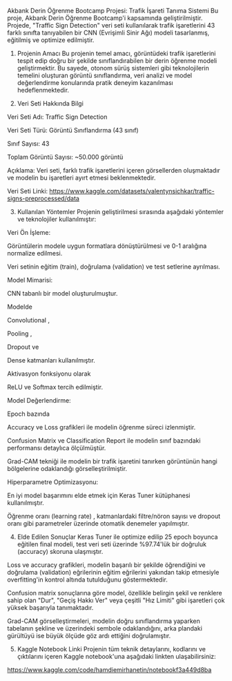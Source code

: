 Akbank Derin Öğrenme Bootcamp Projesi: Trafik İşareti Tanıma Sistemi
Bu proje, Akbank Derin Öğrenme Bootcamp'i kapsamında geliştirilmiştir. Projede, "Traffic Sign Detection" veri seti kullanılarak trafik işaretlerini 43 farklı sınıfta tanıyabilen bir CNN (Evrişimli Sinir Ağı) modeli tasarlanmış, eğitilmiş ve optimize edilmiştir.

1. Projenin Amacı
Bu projenin temel amacı, görüntüdeki trafik işaretlerini tespit edip doğru bir şekilde sınıflandırabilen bir derin öğrenme modeli geliştirmektir. Bu sayede, otonom sürüş sistemleri gibi teknolojilerin temelini oluşturan görüntü sınıflandırma, veri analizi ve model değerlendirme konularında pratik deneyim kazanılması hedeflenmektedir.


2. Veri Seti Hakkında Bilgi

Veri Seti Adı: Traffic Sign Detection 


Veri Seti Türü: Görüntü Sınıflandırma (43 sınıf) 


Sınıf Sayısı: 43 


Toplam Görüntü Sayısı: ~50.000 görüntü 


Açıklama: Veri seti, farklı trafik işaretlerini içeren görsellerden oluşmaktadır ve modelin bu işaretleri ayırt etmesi beklenmektedir.


Veri Seti Linki: https://www.kaggle.com/datasets/valentynsichkar/traffic-signs-preprocessed/data 

3. Kullanılan Yöntemler
Projenin geliştirilmesi sırasında aşağıdaki yöntemler ve teknolojiler kullanılmıştır:

Veri Ön İşleme:

Görüntülerin modele uygun formatlara dönüştürülmesi ve 0-1 aralığına normalize edilmesi.

Veri setinin eğitim (train), doğrulama (validation) ve test setlerine ayrılması.

Model Mimarisi:

CNN tabanlı bir model oluşturulmuştur.

Modelde 

Convolutional , 

Pooling , 

Dropout ve 

Dense  katmanları kullanılmıştır.

Aktivasyon fonksiyonu olarak 

ReLU ve Softmax tercih edilmiştir.

Model Değerlendirme:

Epoch bazında 

Accuracy ve Loss grafikleri ile modelin öğrenme süreci izlenmiştir.


Confusion Matrix ve Classification Report ile modelin sınıf bazındaki performansı detaylıca ölçülmüştür.


Grad-CAM tekniği ile modelin bir trafik işaretini tanırken görüntünün hangi bölgelerine odaklandığı görselleştirilmiştir.

Hiperparametre Optimizasyonu:

En iyi model başarımını elde etmek için Keras Tuner kütüphanesi kullanılmıştır.

Öğrenme oranı (learning rate) , katmanlardaki filtre/nöron sayısı ve dropout oranı  gibi parametreler üzerinde otomatik denemeler yapılmıştır.




4. Elde Edilen Sonuçlar
Keras Tuner ile optimize edilip 25 epoch boyunca eğitilen final modeli, test veri seti üzerinde %97.74'lük bir doğruluk (accuracy) skoruna ulaşmıştır.

Loss ve accuracy grafikleri, modelin başarılı bir şekilde öğrendiğini ve doğrulama (validation) eğrilerinin eğitim eğrilerini yakından takip etmesiyle overfitting'in kontrol altında tutulduğunu göstermektedir.

Confusion matrix sonuçlarına göre model, özellikle belirgin şekil ve renklere sahip olan "Dur", "Geçiş Hakkı Ver" veya çeşitli "Hız Limiti" gibi işaretleri çok yüksek başarıyla tanımaktadır.

Grad-CAM görselleştirmeleri, modelin doğru sınıflandırma yaparken tabelanın şekline ve üzerindeki sembole odaklandığını, arka plandaki gürültüyü ise büyük ölçüde göz ardı ettiğini doğrulamıştır.

5. Kaggle Notebook Linki
Projenin tüm teknik detaylarını, kodlarını ve çıktılarını içeren Kaggle notebook'una aşağıdaki linkten ulaşabilirsiniz:

https://www.kaggle.com/code/hamdiemirhanetin/notebookf3a449d8ba
